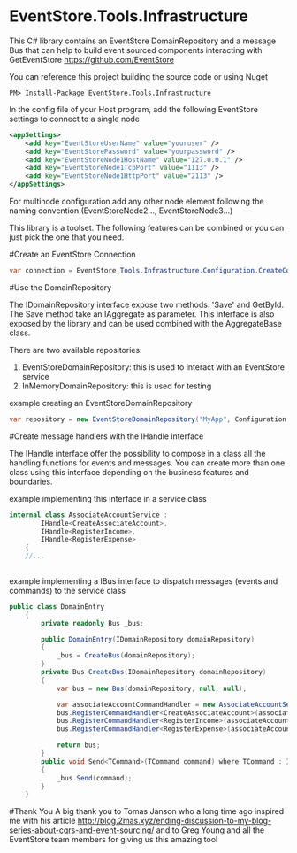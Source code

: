 # EventStore.Tools.Infrastructure
This C# library contains an EventStore DomainRepository and a message Bus that can help to build event sourced components interacting with GetEventStore https://github.com/EventStore  
  
You can reference this project building the source code or using Nuget  
```
PM> Install-Package EventStore.Tools.Infrastructure  
```

In the config file of your Host program, add the following EventStore settings to connect to a single node  
```xml 
<appSettings>  
    <add key="EventStoreUserName" value="youruser" />  
    <add key="EventStorePassword" value="yourpassword" />  
    <add key="EventStoreNode1HostName" value="127.0.0.1" />  
    <add key="EventStoreNode1TcpPort" value="1113" />  
    <add key="EventStoreNode1HttpPort" value="2113" />  
</appSettings>  
```
For multinode configuration add any other node element following the naming convention (EventStoreNode2..., EventStoreNode3...)  

This library is a toolset. The following features can be combined or you can just pick the one that you need.

#Create an EventStore Connection

```c#
var connection = EventStore.Tools.Infrastructure.Configuration.CreateConnection("MyAdapterConnection");
```

#Use the DomainRepository

The IDomainRepository interface expose two methods: 'Save' and GetById. The Save method take an IAggregate as parameter. This interface is also exposed by the library and can be used combined with the AggregateBase class.  
  
There are two available repositories:  
1) EventStoreDomainRepository: this is used to interact with an EventStore service  
2) InMemoryDomainRepository: this is used for testing  
  
example creating an EventStoreDomainRepository
```c#
var repository = new EventStoreDomainRepository("MyApp", Configuration.CreateConnection("MyAdapterConnection"));
```

#Create message handlers with the IHandle interface  
  
  The IHandle interface offer the possibility to compose in a class all the handling functions for events and messages. You can create more than one class using this interface depending on the business features and boundaries.  
  
example implementing this interface in a service class  
```c#
internal class AssociateAccountService : 
        IHandle<CreateAssociateAccount>, 
        IHandle<RegisterIncome>,
        IHandle<RegisterExpense>
    { 
    //...
    
```

example implementing a IBus interface to dispatch messages (events and commands) to the service class  
```c# 
public class DomainEntry
    {
        private readonly Bus _bus;

        public DomainEntry(IDomainRepository domainRepository)
        {
            _bus = CreateBus(domainRepository);
        }
        private Bus CreateBus(IDomainRepository domainRepository)
        {
            var bus = new Bus(domainRepository, null, null);

            var associateAccountCommandHandler = new AssociateAccountService(domainRepository);
            bus.RegisterCommandHandler<CreateAssociateAccount>(associateAccountCommandHandler);
            bus.RegisterCommandHandler<RegisterIncome>(associateAccountCommandHandler);
            bus.RegisterCommandHandler<RegisterExpense>(associateAccountCommandHandler);

            return bus;
        }
        public void Send<TCommand>(TCommand command) where TCommand : ICommand
        {
            _bus.Send(command);
        }
    }
```
#Thank You
A big thank you to Tomas Janson who a long time ago inspired me with his article http://blog.2mas.xyz/ending-discussion-to-my-blog-series-about-cqrs-and-event-sourcing/ and to Greg Young and all the EventStore team members for giving us this amazing tool
